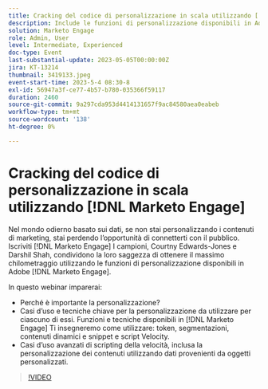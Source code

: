 ```yaml
---
title: Cracking del codice di personalizzazione in scala utilizzando [!DNL Marketo Engage]
description: Include le funzioni di personalizzazione disponibili in Adobe [!DNL Marketo Engage]; Token, segmentazioni, contenuti dinamici e snippet e script Velocity.  Casi d’uso avanzati di scripting della velocità, inclusa la personalizzazione dei contenuti utilizzando dati provenienti da oggetti personalizzati.
solution: Marketo Engage
role: Admin, User
level: Intermediate, Experienced
doc-type: Event
last-substantial-update: 2023-05-05T00:00:00Z
jira: KT-13214
thumbnail: 3419133.jpeg
event-start-time: 2023-5-4 08:30-8
exl-id: 56947a3f-ce77-4b57-b780-035366f59117
duration: 2460
source-git-commit: 9a297cda953d4414131657f9ac84580aea0eabeb
workflow-type: tm+mt
source-wordcount: '138'
ht-degree: 0%

---
```


# Cracking del codice di personalizzazione in scala utilizzando [!DNL Marketo Engage]

Nel mondo odierno basato sui dati, se non stai personalizzando i contenuti di marketing, stai perdendo l’opportunità di connetterti con il pubblico. Iscriviti [!DNL Marketo Engage] I campioni, Courtny Edwards-Jones e Darshil Shah, condividono la loro saggezza di ottenere il massimo chilometraggio utilizzando le funzioni di personalizzazione disponibili in Adobe [!DNL Marketo Engage].

In questo webinar imparerai:

* Perché è importante la personalizzazione?
* Casi d’uso e tecniche chiave per la personalizzazione da utilizzare per ciascuno di essi. Funzioni e tecniche disponibili in [!DNL Marketo Engage] Ti insegneremo come utilizzare: token, segmentazioni, contenuti dinamici e snippet e script Velocity.
* Casi d’uso avanzati di scripting della velocità, inclusa la personalizzazione dei contenuti utilizzando dati provenienti da oggetti personalizzati.

>[!VIDEO](https://video.tv.adobe.com/v/3419133/?learn=on)
